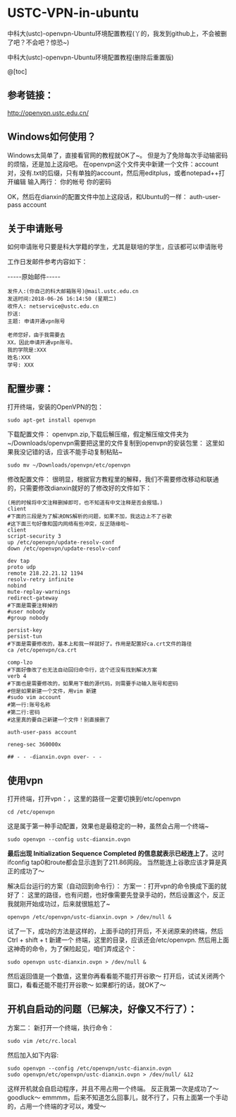 # USTC-VPN-in-ubuntu
中科大(ustc)-openvpn-Ubuntu环境配置教程(丫的，我发到github上，不会被删了吧？不会吧？惊恐~)

中科大(ustc)-openvpn-Ubuntu环境配置教程(删除后重置版)

@[toc]
## 参考链接：
 http://openvpn.ustc.edu.cn/
 
## Windows如何使用？

Windows太简单了，直接看官网的教程就OK了~。
但是为了免除每次手动输密码的烦恼，还是加上这段吧。
在openvpn这个文件夹中新建一个文件：account
对，没有.txt的后缀，只有单独的account，然后用editplus，或者notepad++打开编辑
输入两行：
你的帐号
你的密码

OK，然后在dianxin的配置文件中加上这段话，和Ubuntu的一样：
auth-user-pass account

## 关于申请账号
如何申请账号只要是科大学籍的学生，尤其是联培的学生，应该都可以申请账号

工作日发邮件参考内容如下：

-----原始邮件-----

    发件人:(你自己的科大邮箱账号)@mail.ustc.edu.cn
    发送时间:2018-06-26 16:14:50 (星期二)
    收件人: netservice@ustc.edu.cn
    抄送: 
    主题: 申请开通vpn账号
    
    老师您好，由于我需要去
    XX，因此申请开通vpn账号。
    我的学院是:XXX
    姓名:XXX
    学号: XXX

## 配置步骤：
打开终端，安装的OpenVPN的包：

    sudo apt-get install openvpn

下载配置文件：
openvpn.zip,下载后解压缩，假定解压缩文件夹为~/Downloads/openvpn需要把这里的文件复制到openvpn的安装包里： 
这里如果我没记错的话，应该不能手动复制粘贴~

    sudo mv ~/Downloads/openvpn/etc/openvpn

修改配置文件： 很明显，根据官方教程里的解释，我们不需要修改移动和联通的，只需要修改dianxin就好的了修改好的文件如下： 

    (用的时候将中文注释删掉即可，也不知道有中文注释是否会报错。)
    client
    #下面的三段是为了解决DNS解析的问题，如果不加，我这边上不了谷歌
    #这下面三句好像和国内网络有些冲突，反正随缘啦~
    client
    script-security 3
    up /etc/openvpn/update-resolv-conf
    down /etc/openvpn/update-resolv-conf
    
    dev tap
    proto udp
    remote 218.22.21.12 1194
    resolv-retry infinite
    nobind
    mute-replay-warnings
    redirect-gateway
    #下面是需要注释掉的
    #user nobody
    #group nobody
    
    persist-key
    persist-tun
    #下面是需要修改的，基本上和我一样就好了。作用是配置好ca.crt文件的路径
    ca /etc/openvpn/ca.crt
    
    comp-lzo
    #下面好像改了也无法自动回归命令行，这个还没有找到解决方案
    verb 4
    #下面也是需要修改的，如果用下载的源代码，则需要手动输入账号和密码
    #但是如果新建一个文件，用vim 新建
    #sudo vim account
    #第一行:账号名称
    #第二行:密码
    #这里真的要自己新建一个文件！别直接删了
    
    auth-user-pass account
    
    reneg-sec 360000x

    ## - - -dianxin.ovpn over- - -

## 使用vpn
打开终端，打开vpn：，这里的路径一定要切换到/etc/openvpn

    cd /etc/openvpn

这是属于第一种手动配置，效果也是最稳定的一种，虽然会占用一个终端~

    sudo openvpn --config ustc-dianxin.ovpn

**最后出现 Initialization Sequence Completed 的信息就表示已经连上了**。这时ifconfig tap0和route都会显示连到了211.86网段。 
当然能连上谷歌应该才算是真正的成功了～

解决后台运行的方案（自动回到命令行）：
方案一：打开vpn的命令换成下面的就好了： 
这里的路径，也有问题，也好像需要先登录手动的，然后设置这个，反正我就刚开始成功过，后来就很尴尬了~

    openvpn /etc/openvpn/ustc-dianxin.ovpn > /dev/null &

试了一下，成功的方法是这样的，上面手动的打开后，不关闭原来的终端，然后Ctrl + shift + t 新建一个 
终端，这里的目录，应该还会/etc/openvpn. 
然后用上面这神奇的命令，为了保险起见，咱们弄成这个：

    sudo openvpn ustc-dianxin.ovpn > /dev/null &

然后返回值是一个数值，这里你再看看能不能打开谷歌～ 
打开后，试试关闭两个窗口，看看还能不能打开谷歌～ 
如果都行的话，就OK了～

## 开机自启动的问题（已解决，好像又不行了）：
方案二： 新打开一个终端，执行命令：

    sudo vim /etc/rc.local

然后加入如下内容:

    sudo openvpn --config /etc/openvpn/ustc-dianxin.ovpn
    sudo openvpn/etc/openvpn/ustc-dianxin.ovpn > /dev/null/ &12

这样开机就会自启动程序，并且不用占用一个终端。 
反正我第一次是成功了～goodluck～ 
emmmm，后来不知道怎么回事儿，就不行了，只有上面第一个手动的，占用一个终端的才可以，难受～ 



